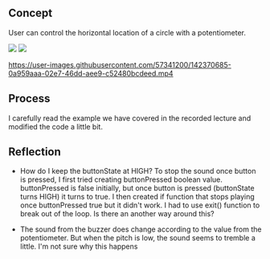 ## Concept
User can control the horizontal location of a circle with a potentiometer. 

![](schematicphoto.jpg)
![](circuitphoto.jpg)


https://user-images.githubusercontent.com/57341200/142370685-0a959aaa-02e7-46dd-aee9-c52480bcdeed.mp4



## Process
I carefully read the example we have covered in the recorded lecture and modified the code a little bit. 


## Reflection 
- How do I keep the buttonState at HIGH? 
  To stop the sound once button is pressed, I first tried creating buttonPressed boolean value. 
  buttonPressed is false initially, but once button is pressed (buttonState turns HIGH) it turns to true.
  I then created if function that stops playing once buttonPressed true but it didn't work.
  I had to use exit() function to break out of the loop. Is there an another way around this?
  
- The sound from the buzzer does change according to the value from the potentiometer. 
  But when the pitch is low, the sound seems to tremble a little. I'm not sure why this happens


